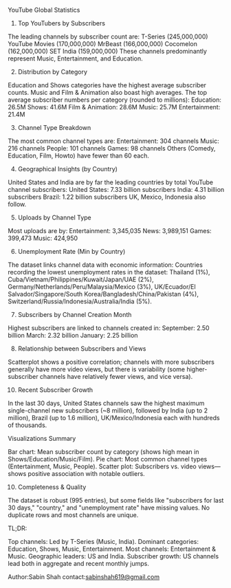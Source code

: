YouTube Global Statistics

1. Top YouTubers by Subscribers
   
The leading channels by subscriber count are:
T-Series (245,000,000)
YouTube Movies (170,000,000)
MrBeast (166,000,000)
Cocomelon (162,000,000)
SET India (159,000,000)
These channels predominantly represent Music, Entertainment, and Education.

2. Distribution by Category
   
Education and Shows categories have the highest average subscriber counts.
Music and Film & Animation also boast high averages.
The top average subscriber numbers per category (rounded to millions):
Education: 26.5M
Shows: 41.6M
Film & Animation: 28.6M
Music: 25.7M
Entertainment: 21.4M

3. Channel Type Breakdown
   
The most common channel types are:
Entertainment: 304 channels
Music: 216 channels
People: 101 channels
Games: 98 channels
Others (Comedy, Education, Film, Howto) have fewer than 60 each.

4. Geographical Insights (by Country)
   
United States and India are by far the leading countries by total YouTube channel subscribers:
United States: 7.33 billion subscribers
India: 4.31 billion subscribers
Brazil: 1.22 billion subscribers
UK, Mexico, Indonesia also follow.

5. Uploads by Channel Type

Most uploads are by:
Entertainment: 3,345,035
News: 3,989,151
Games: 399,473
Music: 424,950

6. Unemployment Rate (Min by Country)
   
The dataset links channel data with economic information:
Countries recording the lowest unemployment rates in the dataset: Thailand (1%), Cuba/Vietnam/Philippines/Kuwait/Japan/UAE (2%), Germany/Netherlands/Peru/Malaysia/Mexico (3%), UK/Ecuador/El Salvador/Singapore/South Korea/Bangladesh/China/Pakistan (4%), Switzerland/Russia/Indonesia/Australia/India (5%).

7. Subscribers by Channel Creation Month
   
Highest subscribers are linked to channels created in:
September: 2.50 billion
March: 2.32 billion
January: 2.25 billion

8. Relationship between Subscribers and Views
   
Scatterplot shows a positive correlation; channels with more subscribers generally have more video views, but there is variability (some higher-subscriber channels have relatively fewer views, and vice versa).

10. Recent Subscriber Growth
    
In the last 30 days, United States channels saw the highest maximum single-channel new subscribers (~8 million), followed by India (up to 2 million), Brazil (up to 1.6 million), UK/Mexico/Indonesia each with hundreds of thousands.

Visualizations Summary

Bar chart: Mean subscriber count by category (shows high mean in Shows/Education/Music/Film).
Pie chart: Most common channel types (Entertainment, Music, People).
Scatter plot: Subscribers vs. video views—shows positive association with notable outliers.

10. Completeness & Quality
    
The dataset is robust (995 entries), but some fields like "subscribers for last 30 days," "country," and "unemployment rate" have missing values. No duplicate rows and most channels are unique.

TL;DR: 

Top channels: Led by T-Series (Music, India).
Dominant categories: Education, Shows, Music, Entertainment.
Most channels: Entertainment & Music.
Geographic leaders: US and India.
Subscriber growth: US channels lead both in aggregate and recent monthly jumps.


Author:Sabin Shah
contact:sabinshah619@gmail.com
